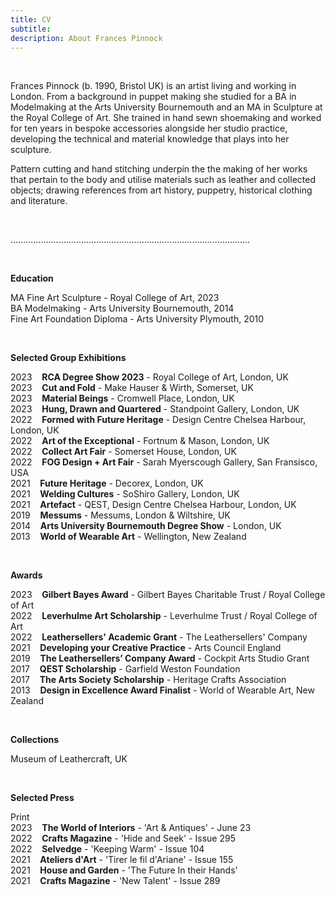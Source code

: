 ```yaml
---
title: CV
subtitle: 
description: About Frances Pinnock
---
```

<br />

Frances Pinnock (b. 1990, Bristol UK) is an artist living and working in London. From a background in puppet making she studied for a BA in Modelmaking at the Arts University Bournemouth and an MA in Sculpture at the Royal College of Art. She trained in hand sewn shoemaking and worked for ten years in bespoke accessories alongside her studio practice, developing the technical and material knowledge that plays into her sculpture. 

Pattern cutting and hand stitching underpin the the making of her works that pertain to the body and utilise materials such as leather and collected objects; drawing references from art history, puppetry, historical clothing and literature. 

<br />

...............................................................................................

<br />  

**Education**  

MA Fine Art Sculpture - Royal College of Art, 2023  
BA Modelmaking - Arts University Bournemouth, 2014  
Fine Art Foundation Diploma - Arts University Plymouth, 2010 

<br /> 



**Selected Group Exhibitions** 

2023&nbsp;&nbsp;&nbsp; **RCA Degree Show 2023** - Royal College of Art, London, UK  
2023&nbsp;&nbsp;&nbsp; **Cut and Fold** - Make Hauser & Wirth, Somerset, UK  
2023&nbsp;&nbsp;&nbsp; **Material Beings** - Cromwell Place, London, UK  
2023&nbsp;&nbsp;&nbsp; **Hung, Drawn and Quartered** - Standpoint Gallery, London, UK  
2022&nbsp;&nbsp;&nbsp; **Formed with Future Heritage** - Design Centre Chelsea Harbour, London, UK  
2022&nbsp;&nbsp;&nbsp; **Art of the Exceptional** - Fortnum & Mason, London, UK  
2022&nbsp;&nbsp;&nbsp; **Collect Art Fair** - Somerset House, London, UK    
2022&nbsp;&nbsp;&nbsp; **FOG Design + Art Fair** - Sarah Myerscough Gallery, San Fransisco, USA  
2021&nbsp;&nbsp;&nbsp; **Future Heritage** - Decorex, London, UK  
2021&nbsp;&nbsp;&nbsp; **Welding Cultures** - SoShiro Gallery, London, UK  
2021&nbsp;&nbsp;&nbsp; **Artefact** - QEST, Design Centre Chelsea Harbour, London, UK  
2019&nbsp;&nbsp;&nbsp; **Messums** - Messums, London & Wiltshire, UK  
2014&nbsp;&nbsp;&nbsp; **Arts University Bournemouth Degree Show** - London, UK  
2013&nbsp;&nbsp;&nbsp; **World of Wearable Art** - Wellington, New Zealand  

<br />  
  

**Awards** 

2023&nbsp;&nbsp;&nbsp; **Gilbert Bayes Award** - Gilbert Bayes Charitable Trust / Royal College of Art  
2022&nbsp;&nbsp;&nbsp; **Leverhulme Art Scholarship** - Leverhulme Trust / Royal College of Art   
2022&nbsp;&nbsp;&nbsp; **Leathersellers' Academic Grant** - The Leathersellers' Company   
2021&nbsp;&nbsp;&nbsp; **Developing your Creative Practice** - Arts Council England  
2019&nbsp;&nbsp;&nbsp; **The Leathersellers’ Company Award** - Cockpit Arts Studio Grant  
2017&nbsp;&nbsp;&nbsp; **QEST Scholarship** - Garfield Weston Foundation  
2017&nbsp;&nbsp;&nbsp; **The Arts Society Scholarship** - Heritage Crafts Association  
2013&nbsp;&nbsp;&nbsp; **Design in Excellence Award Finalist** - World of Wearable Art, New Zealand  

<br />   


**Collections** 

Museum of Leathercraft, UK  

<br />  


**Selected Press** 
  
Print  
2023&nbsp;&nbsp;&nbsp; **The World of Interiors** - 'Art & Antiques' - June 23  
2022&nbsp;&nbsp;&nbsp; **Crafts Magazine** - 'Hide and Seek' - Issue 295     
2022&nbsp;&nbsp;&nbsp; **Selvedge** - 'Keeping Warm' - Issue 104  
2021&nbsp;&nbsp;&nbsp; **Ateliers d'Art** - 'Tirer le fil d'Ariane' - Issue 155  
2021&nbsp;&nbsp;&nbsp; **House and Garden** - 'The Future In their Hands'  
2021&nbsp;&nbsp;&nbsp; **Crafts Magazine** - 'New Talent' - Issue 289 

 








